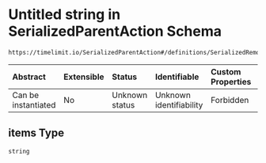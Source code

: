 # Untitled string in SerializedParentAction Schema

```txt
https://timelimit.io/SerializedParentAction#/definitions/SerializedRemoveCategoryAppsAction/properties/packageNames/items
```

| Abstract            | Extensible | Status         | Identifiable            | Custom Properties | Additional Properties | Access Restrictions | Defined In                                                                                        |
| :------------------ | :--------- | :------------- | :---------------------- | :---------------- | :-------------------- | :------------------ | :------------------------------------------------------------------------------------------------ |
| Can be instantiated | No         | Unknown status | Unknown identifiability | Forbidden         | Allowed               | none                | [SerializedParentAction.schema.json\*](SerializedParentAction.schema.json "open original schema") |

## items Type

`string`
